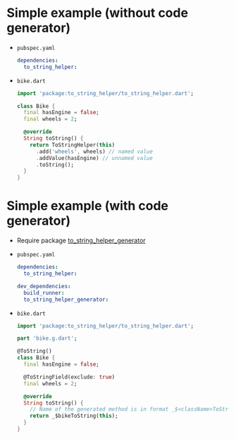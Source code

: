 # Simple example (without code generator)
* `pubspec.yaml`
  ```yaml
  dependencies:
    to_string_helper:
  ```

* `bike.dart`
  ```dart
  import 'package:to_string_helper/to_string_helper.dart';
  
  class Bike {
    final hasEngine = false;
    final wheels = 2;
  
    @override
    String toString() {
      return ToStringHelper(this)
        .add('wheels', wheels) // named value
        .addValue(hasEngine) // unnamed value
        .toString();
    }
  }
  ```

# Simple example (with code generator)
* Require package [to_string_helper_generator](https://pub.dev/packages/to_string_helper_generator)
* `pubspec.yaml`
  ```yaml
  dependencies:
    to_string_helper:

  dev_dependencies:
    build_runner:
    to_string_helper_generator:
  ```

* `bike.dart`
  ```dart
  import 'package:to_string_helper/to_string_helper.dart';

  part 'bike.g.dart';

  @ToString()
  class Bike {
    final hasEngine = false;

    @ToStringField(exclude: true)
    final wheels = 2;
  
    @override
    String toString() {
      // Name of the generated method is in format _$<className>ToString()
      return _$bikeToString(this);
    }
  }
  ```

